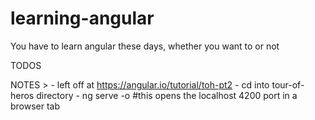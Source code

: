 # learning-angular
You have to learn angular these days, whether you want to or not

TODOS


NOTES
	> 
		- left off at https://angular.io/tutorial/toh-pt2
	 	- cd into tour-of-heros directory
		- ng serve -o #this opens the localhost 4200 port in a browser tab
